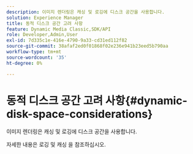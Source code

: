 ```yaml
---
description: 이미지 렌더링은 캐싱 및 로깅에 디스크 공간을 사용합니다.
solution: Experience Manager
title: 동적 디스크 공간 고려 사항
feature: Dynamic Media Classic,SDK/API
role: Developer,Admin,User
exl-id: 7d335c1e-416e-4790-9a33-cd31ed112f82
source-git-commit: 38afaf2ed0f01868f02e236e941b23eed5b790aa
workflow-type: tm+mt
source-wordcount: '35'
ht-degree: 0%

---
```


# 동적 디스크 공간 고려 사항{#dynamic-disk-space-considerations}

이미지 렌더링은 캐싱 및 로깅에 디스크 공간을 사용합니다.

자세한 내용은 로깅 및 캐싱 을 참조하십시오.
